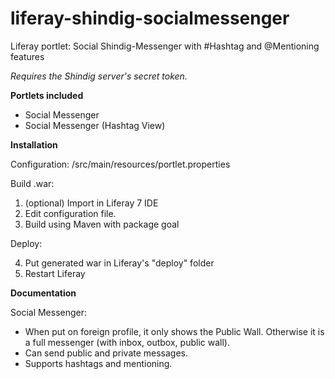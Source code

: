 # liferay-shindig-socialmessenger
Liferay portlet: Social Shindig-Messenger with #Hashtag and @Mentioning features

*Requires the Shindig server's secret token.*

**Portlets included**

* Social Messenger
* Social Messenger (Hashtag View)

**Installation**

Configuration: /src/main/resources/portlet.properties

Build .war:

1. (optional) Import in Liferay 7 IDE
2. Edit configuration file.
3. Build using Maven with package goal

Deploy:

4. Put generated war in Liferay's "deploy" folder
5. Restart Liferay

**Documentation**

Social Messenger:
* When put on foreign profile, it only shows the Public Wall. Otherwise it is a full messenger (with inbox, outbox, public wall).
* Can send public and private messages.
* Supports hashtags and mentioning.